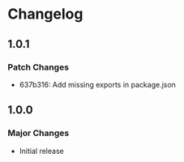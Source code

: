 # Changelog

## 1.0.1

### Patch Changes

- 637b316: Add missing exports in package.json

## 1.0.0

### Major Changes

- Initial release
